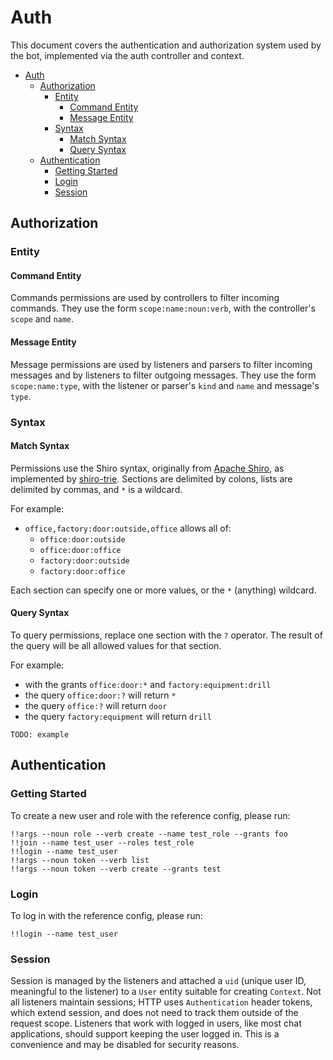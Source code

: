 # Auth

This document covers the authentication and authorization system used by the bot, implemented via the auth controller
and context.

- [Auth](#auth)
  - [Authorization](#authorization)
    - [Entity](#entity)
      - [Command Entity](#command-entity)
      - [Message Entity](#message-entity)
    - [Syntax](#syntax)
      - [Match Syntax](#match-syntax)
      - [Query Syntax](#query-syntax)
  - [Authentication](#authentication)
    - [Getting Started](#getting-started)
    - [Login](#login)
    - [Session](#session)

## Authorization

### Entity

#### Command Entity

Commands permissions are used by controllers to filter incoming commands. They use the form `scope:name:noun:verb`,
with the controller's `scope` and `name`.

#### Message Entity

Message permissions are used by listeners and parsers to filter incoming messages and by listeners to filter outgoing
messages. They use the form `scope:name:type`, with the listener or parser's `kind` and `name` and message's `type`.

### Syntax

#### Match Syntax

Permissions use the Shiro syntax, originally from [Apache Shiro](https://shiro.apache.org/permissions.html), as
implemented by [shiro-trie](https://www.npmjs.com/package/shiro-trie). Sections are delimited by colons, lists are
delimited by commas, and `*` is a wildcard.

For example:

- `office,factory:door:outside,office` allows all of:
  - `office:door:outside`
  - `office:door:office`
  - `factory:door:outside`
  - `factory:door:office`

Each section can specify one or more values, or the `*` (anything) wildcard.

#### Query Syntax

To query permissions, replace one section with the `?` operator. The result of the query will be all allowed values for
that section.

For example:

- with the grants `office:door:*` and `factory:equipment:drill`
- the query `office:door:?` will return `*`
- the query `office:?` will return `door`
- the query `factory:equipment` will return `drill`

```
TODO: example
```

## Authentication

### Getting Started

To create a new user and role with the reference config, please run:

```none
!!args --noun role --verb create --name test_role --grants foo
!!join --name test_user --roles test_role
!!login --name test_user
!!args --noun token --verb list
!!args --noun token --verb create --grants test
```

### Login

To log in with the reference config, please run:

```none
!!login --name test_user
```

### Session

Session is managed by the listeners and attached a `uid` (unique user ID, meaningful to the listener) to a `User`
entity suitable for creating `Context`. Not all listeners maintain sessions; HTTP uses `Authentication` header tokens,
which extend session, and does not need to track them outside of the request scope. Listeners that work with logged in
users, like most chat applications, should support keeping the user logged in. This is a convenience and may be
disabled for security reasons.